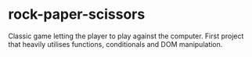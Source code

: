 # rock-paper-scissors

Classic game letting the player to play against the computer. First project that heavily utilises functions, conditionals and DOM manipulation. 